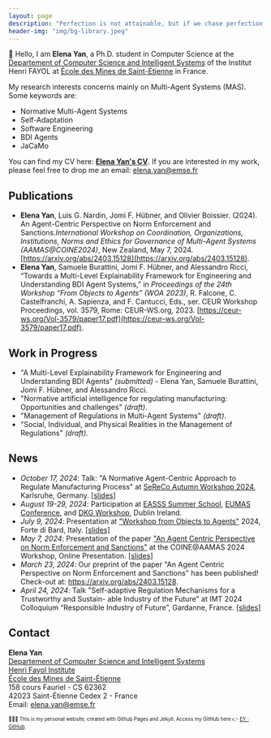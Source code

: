 ```yaml
---
layout: page
description: "Perfection is not attainable, but if we chase perfection we can catch excellence."
header-img: "img/bg-library.jpeg"
---
```


👋 Hello, I am **Elena Yan**, a Ph.D. student in Computer Science at the [Departement of Computer Science and Intelligent Systems](https://www.mines-stetienne.fr/recherche/centres-et-departements/departement-informatique-et-systemes-intelligents/) of the Institut Henri FAYOL at [École des Mines de Saint-Étienne](https://www.mines-stetienne.fr/en/) in France.

My research interests concerns mainly on Multi-Agent Systems (MAS). Some keywords are:

- Normative Multi-Agent Systems
- Self-Adaptation
- Software Engineering
- BDI Agents
- JaCaMo

You can find my CV here: [**Elena Yan's CV**](../../../../assets/yan_elena_cv_full.pdf). If you are interested in my work, please feel free to drop me an email: [elena.yan@emse.fr](mailto:elena.yan@emse.fr)


## Publications

- **Elena Yan**, Luis G. Nardin, Jomi F. Hübner, and Olivier Boissier. (2024). An Agent-Centric Perspective on Norm Enforcement and Sanctions.*International Workshop on Coordination, Organizations, Institutions, Norms and Ethics for Governance of Multi-Agent Systems (AAMAS@COINE2024)*, New Zealand, May 7, 2024. [https://arxiv.org/abs/2403.15128](https://arxiv.org/abs/2403.15128). 
- **Elena Yan**, Samuele Burattini, Jomi F. Hübner, and Alessandro Ricci, “Towards a Multi-Level Explainability Framework for Engineering and Understanding BDI Agent Systems,” in *Proceedings of the 24th Workshop “From Objects to Agents” (WOA 2023)*, R. Falcone, C. Castelfranchi, A. Sapienza, and F. Cantucci, Eds., ser. CEUR Workshop Proceedings, vol. 3579, Rome: CEUR-WS.org, 2023. [https://ceur-ws.org/Vol-3579/paper17.pdf](https://ceur-ws.org/Vol-3579/paper17.pdf).
  
## Work in Progress

- "A Multi-Level Explainability Framework for Engineering and Understanding BDI Agents" _(submitted)_ - Elena Yan, Samuele Burattini, Jomi F. Hübner, and Alessandro Ricci.
- "Normative artificial intelligence for regulating manufacturing: Opportunities and challenges" _(draft)_. 
- "Management of Regulations in Multi-Agent Systems" _(draft)_.
- "Social, Individual, and Physical Realities in the Management of Regulations" _(draft)_.


## News

- _October 17, 2024_: Talk: "A Normative Agent-Centric Approach to Regulate Manufacturing Process" at [SeReCo Autumn Workshop 2024](https://sereco-graduate-school.github.io/2024/autumn-workshop), Karlsruhe, Germany. [[slides]](../../../../assets/sereco24.pdf)
- _August 19-29, 2024_: Participation at [EASSS Summer School](https://euramas.github.io/easss2024/), [EUMAS Conference](https://euramas.github.io/eumas2024), and [DKG Workshop](https://cost-dkg.eu), Dublin Ireland.
- _July 9, 2024_: Presentation at ["Workshop from Objects to Agents"](https://www.univda.it/woa2024/) 2024, Forte di Bard, Italy. [[slides]](../../../../assets/woa24.pdf)
- _May 7, 2024_: Presentation of the paper ["An Agent Centric Perspective on Norm Enforcement and Sanctions"](https://arxiv.org/abs/2403.15128) at the COINE@AAMAS 2024 Workshop, Online Presentation. [[slides]](../../../../assets/coine24.pdf)
- _March 23, 2024_: Our preprint of the paper "An Agent Centric Perspective on Norm Enforcement and Sanctions" has been published! Check-out at: https://arxiv.org/abs/2403.15128.
- _April 24, 2024_: Talk "Self-adaptive Regulation Mechanisms for a Trustworthy and Sustain- able Industry of the Future" at IMT 2024 Colloquium “Responsible Industry of Future”, Gardanne, France. [[slides]](../../../../assets/phd-imt-colloque.pdf)


## Contact

**Elena Yan**<br/>
[Departement of Computer Science and Intelligent Systems](https://www.mines-stetienne.fr/recherche/departements/departement-informatique-et-systemes-intelligents/)<br/>
[Henri Fayol Institute](https://fayol.wp.imt.fr/)<br/>
[École des Mines de Saint-Étienne](https://www.mines-stetienne.fr)<br/>
158 cours Fauriel - CS 62362<br/>
42023 Saint-Étienne Cedex 2 - France<br/>
Email: [elena.yan@emse.fr](mailto:elena.yan@emse.fr)


<sub><sup>👩🏻‍💻 This is my personal website, created with Github Pages and Jekyll. Access my GitHub here 👉 [EY · GitHub](http://github.com/yan-elena).</sup></sub>
